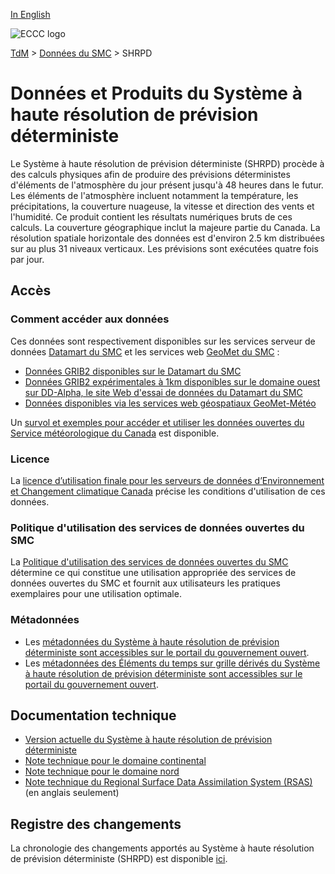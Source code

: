 [In English](readme_hrdps_en.md)

![ECCC logo](../../img_eccc-logo.png)

[TdM](../../readme_fr.md) > [Données du SMC](../readme_fr.md) > SHRPD

# Données et Produits du Système à haute résolution de prévision déterministe

Le Système à haute résolution de prévision déterministe (SHRPD) procède à des calculs physiques afin de produire des prévisions déterministes d'éléments de l'atmosphère du jour présent jusqu'à 48 heures dans le futur. Les éléments de l'atmosphère incluent notamment la température, les précipitations, la couverture nuageuse, la vitesse et direction des vents et l'humidité. Ce produit contient les résultats numériques bruts de ces calculs. La couverture géographique inclut la majeure partie du Canada. La résolution spatiale horizontale des données est d'environ 2.5 km distribuées sur au plus 31 niveaux verticaux. Les prévisions sont exécutées quatre fois par jour.

## Accès

### Comment accéder aux données

Ces données sont respectivement disponibles sur les services serveur de données [Datamart du SMC](../../msc-datamart/readme_fr.md) et les services web [GeoMet du SMC](../../msc-geomet/readme_fr.md) :

* [Données GRIB2 disponibles sur le Datamart du SMC](readme_hrdps-datamart_fr.md) 
* [Données GRIB2 expérimentales à 1km disponibles sur le domaine ouest sur DD-Alpha, le site Web d'essai de données du Datamart du SMC](readme_hrdps-datamart-alpha_fr.md) 
* [Données disponibles via les services web géospatiaux GeoMet-Météo](../../msc-geomet/readme_fr.md)

Un [survol et exemples pour accéder et utiliser les données ouvertes du Service météorologique du Canada](../../usage/readme_fr.md) est disponible.

### Licence

La [licence d’utilisation finale pour les serveurs de données d’Environnement et Changement climatique Canada](../../licence/readme_fr.md) précise les conditions d'utilisation de ces données.

### Politique d'utilisation des services de données ouvertes du SMC

La [Politique d'utilisation des services de données ouvertes du SMC](../../usage-policy/readme_fr.md) détermine ce qui constitue une utilisation appropriée des services de données ouvertes du SMC et fournit aux utilisateurs les pratiques exemplaires pour une utilisation optimale.

### Métadonnées

* Les [métadonnées du Système à haute résolution de prévision déterministe sont accessibles sur le portail du gouvernement ouvert](https://ouvert.canada.ca/data/fr/dataset/5b401fa0-6c29-57f0-b3d5-749f301d829d).
* Les [métadonnées des Éléments du temps sur grille dérivés du Système à haute résolution de prévision déterministe sont accessibles sur le portail du gouvernement ouvert](https://open.canada.ca/data/fr/dataset/9eaf8b65-a734-432e-925c-7fbe8fc65670).

## Documentation technique

* [Version actuelle du Système à haute résolution de prévision déterministe](http://collaboration.cmc.ec.gc.ca/cmc/CMOI/product_guide/docs/tech_specifications/tech_specifications_HRDPS_f.pdf)
* [Note technique pour le domaine continental](https://collaboration.cmc.ec.gc.ca/cmc/cmoi/product_guide/docs/tech_notes/technote_hrdps_f.pdf)
* [Note technique pour le domaine nord](https://collaboration.cmc.ec.gc.ca/cmc/cmoi/product_guide/docs/tech_notes/technote_hrdps-north_f.pdf)
* [Note technique du Regional Surface Data Assimilation System (RSAS)](https://collaboration.cmc.ec.gc.ca/cmc/CMOI/product_guide/docs/tech_notes/technote_hrdps_caldas_e.pdf) (en anglais seulement)

## Registre des changements 

La chronologie des changements apportés au Système à haute résolution de prévision déterministe (SHRPD) est disponible [ici](changelog_hrdps_fr.md).


